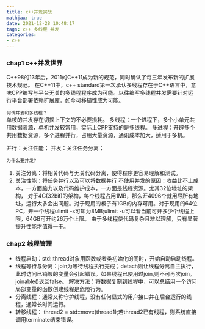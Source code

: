 ```yaml
---
title: c++并发实战
mathjax: true
date: 2021-12-28 10:48:17
tags: c++ 多线程 并发
categories:
- c++
---
```


### chap1 c++并发世界
C++98的13年后，2011的C++11成为新的规范，同时确认了每三年发布新的扩展技术规范。
在C++11中，c++ standard第一次承认多线程存在于C++语言中，意味CPP编写与平台无关的多线程程序成为可能。以往编写多线程并发需要针对运行平台部署依赖扩展库，如今可移植性成为可能。

`何谓并发和多线程？`  
单核的并发存在切换上下文的不必要损耗。
多线程：一个进程下，多个小单元共用数据资源，单机并发较常用，实际上CPP支持的是多线程。
多进程：开辟多个共用数据资源，多个进程并行，占用大量资源，通讯成本加大，适用于多机。

并行：关注性能； 并发：关注任务分离；

`为什么要并发?`  
1. 关注分离：将相关代码与无关代码分离，使得程序更容易理解和测试。
2. 关注性能：将任务并行以及可以将数据并行
不使用并发的原因：收益比不上成本，一方面脑力以及代码维护成本，一方面是线程资源。尤其32位地址的架构，
对于4G(32bit)的架构，每个线程占用1MB，那么开4096个就用尽所有地址，运行太多会出问题。对于现用的板子有1GB的内存可用。对于现用的64位PC，开一个线程ulimit -s可知为8MB;ulimit -u可以看当前可开多少个线程上限，64GB可开约26万个上限。
由于多线程使代码复杂且难以理解，只有显著提升性能才值得一干。

### chap2 线程管理
- 线程启动：std::thread对象用函数或者类初始化的同时，开始自动启动线程。
- 线程等待与分离：join为等待线程执行完成；detach则让线程分离自主执行，此时访问已销毁的变量会引起错误。如果线程已使用过join,则不可再次join。joinable()返回false。
解决方法：将数据复制到线程中，可以总结用一个访问局部变量的函数创建线程是危险行为。
- 分离线程：通常又称守护线程，没有任何显式的用户接口并在后台运行的线程，通常长时间运行。
- 转移线程： thread2 = std::move(thread1);若thread2已有线程，则系统直接调用terminate结束错误。

